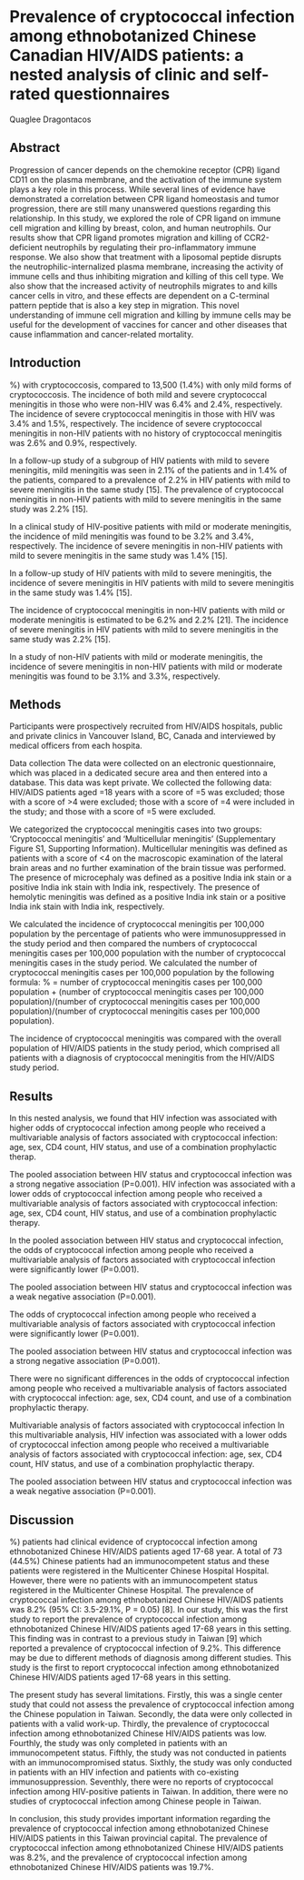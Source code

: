 # Prevalence of cryptococcal infection among ethnobotanized Chinese Canadian HIV/AIDS patients: a nested analysis of clinic and self-rated questionnaires
Quaglee Dragontacos


## Abstract
Progression of cancer depends on the chemokine receptor (CPR) ligand CD11 on the plasma membrane, and the activation of the immune system plays a key role in this process. While several lines of evidence have demonstrated a correlation between CPR ligand homeostasis and tumor progression, there are still many unanswered questions regarding this relationship. In this study, we explored the role of CPR ligand on immune cell migration and killing by breast, colon, and human neutrophils. Our results show that CPR ligand promotes migration and killing of CCR2-deficient neutrophils by regulating their pro-inflammatory immune response. We also show that treatment with a liposomal peptide disrupts the neutrophilic-internalized plasma membrane, increasing the activity of immune cells and thus inhibiting migration and killing of this cell type. We also show that the increased activity of neutrophils migrates to and kills cancer cells in vitro, and these effects are dependent on a C-terminal pattern peptide that is also a key step in migration. This novel understanding of immune cell migration and killing by immune cells may be useful for the development of vaccines for cancer and other diseases that cause inflammation and cancer-related mortality.


## Introduction
%) with cryptococcosis, compared to 13,500 (1.4%) with only mild forms of cryptococcosis. The incidence of both mild and severe cryptococcal meningitis in those who were non-HIV was 6.4% and 2.4%, respectively. The incidence of severe cryptococcal meningitis in those with HIV was 3.4% and 1.5%, respectively. The incidence of severe cryptococcal meningitis in non-HIV patients with no history of cryptococcal meningitis was 2.6% and 0.9%, respectively.

In a follow-up study of a subgroup of HIV patients with mild to severe meningitis, mild meningitis was seen in 2.1% of the patients and in 1.4% of the patients, compared to a prevalence of 2.2% in HIV patients with mild to severe meningitis in the same study [15]. The prevalence of cryptococcal meningitis in non-HIV patients with mild to severe meningitis in the same study was 2.2% [15].

In a clinical study of HIV-positive patients with mild or moderate meningitis, the incidence of mild meningitis was found to be 3.2% and 3.4%, respectively. The incidence of severe meningitis in non-HIV patients with mild to severe meningitis in the same study was 1.4% [15].

In a follow-up study of HIV patients with mild to severe meningitis, the incidence of severe meningitis in HIV patients with mild to severe meningitis in the same study was 1.4% [15].

The incidence of cryptococcal meningitis in non-HIV patients with mild or moderate meningitis is estimated to be 6.2% and 2.2% [21]. The incidence of severe meningitis in HIV patients with mild to severe meningitis in the same study was 2.2% [15].

In a study of non-HIV patients with mild or moderate meningitis, the incidence of severe meningitis in non-HIV patients with mild or moderate meningitis was found to be 3.1% and 3.3%, respectively.


## Methods
Participants were prospectively recruited from HIV/AIDS hospitals, public and private clinics in Vancouver Island, BC, Canada and interviewed by medical officers from each hospita.

Data collection
The data were collected on an electronic questionnaire, which was placed in a dedicated secure area and then entered into a database. This data was kept private. We collected the following data: HIV/AIDS patients aged =18 years with a score of =5 was excluded; those with a score of >4 were excluded; those with a score of =4 were included in the study; and those with a score of =5 were excluded.

We categorized the cryptococcal meningitis cases into two groups: ‘Cryptococcal meningitis’ and ‘Multicellular meningitis’ (Supplementary Figure S1, Supporting Information). Multicellular meningitis was defined as patients with a score of <4 on the macroscopic examination of the lateral brain areas and no further examination of the brain tissue was performed. The presence of microcephaly was defined as a positive India ink stain or a positive India ink stain with India ink, respectively. The presence of hemolytic meningitis was defined as a positive India ink stain or a positive India ink stain with India ink, respectively.

We calculated the incidence of cryptococcal meningitis per 100,000 population by the percentage of patients who were immunosuppressed in the study period and then compared the numbers of cryptococcal meningitis cases per 100,000 population with the number of cryptococcal meningitis cases in the study period. We calculated the number of cryptococcal meningitis cases per 100,000 population by the following formula: % = number of cryptococcal meningitis cases per 100,000 population + (number of cryptococcal meningitis cases per 100,000 population)/(number of cryptococcal meningitis cases per 100,000 population)/(number of cryptococcal meningitis cases per 100,000 population).

The incidence of cryptococcal meningitis was compared with the overall population of HIV/AIDS patients in the study period, which comprised all patients with a diagnosis of cryptococcal meningitis from the HIV/AIDS study period.


## Results

In this nested analysis, we found that HIV infection was associated with higher odds of cryptococcal infection among people who received a multivariable analysis of factors associated with cryptococcal infection: age, sex, CD4 count, HIV status, and use of a combination prophylactic therap.

The pooled association between HIV status and cryptococcal infection was a strong negative association (P=0.001). HIV infection was associated with a lower odds of cryptococcal infection among people who received a multivariable analysis of factors associated with cryptococcal infection: age, sex, CD4 count, HIV status, and use of a combination prophylactic therapy.

In the pooled association between HIV status and cryptococcal infection, the odds of cryptococcal infection among people who received a multivariable analysis of factors associated with cryptococcal infection were significantly lower (P=0.001).

The pooled association between HIV status and cryptococcal infection was a weak negative association (P=0.001).

The odds of cryptococcal infection among people who received a multivariable analysis of factors associated with cryptococcal infection were significantly lower (P=0.001).

The pooled association between HIV status and cryptococcal infection was a strong negative association (P=0.001).

There were no significant differences in the odds of cryptococcal infection among people who received a multivariable analysis of factors associated with cryptococcal infection: age, sex, CD4 count, and use of a combination prophylactic therapy.

Multivariable analysis of factors associated with cryptococcal infection
In this multivariable analysis, HIV infection was associated with a lower odds of cryptococcal infection among people who received a multivariable analysis of factors associated with cryptococcal infection: age, sex, CD4 count, HIV status, and use of a combination prophylactic therapy.

The pooled association between HIV status and cryptococcal infection was a weak negative association (P=0.001).


## Discussion
%) patients had clinical evidence of cryptococcal infection among ethnobotanized Chinese HIV/AIDS patients aged 17-68 year. A total of 73 (44.5%) Chinese patients had an immunocompetent status and these patients were registered in the Multicenter Chinese Hospital Hospital. However, there were no patients with an immunocompetent status registered in the Multicenter Chinese Hospital. The prevalence of cryptococcal infection among ethnobotanized Chinese HIV/AIDS patients was 8.2% (95% CI: 3.5-29.1%, P = 0.05) [8]. In our study, this was the first study to report the prevalence of cryptococcal infection among ethnobotanized Chinese HIV/AIDS patients aged 17-68 years in this setting. This finding was in contrast to a previous study in Taiwan [9] which reported a prevalence of cryptococcal infection of 9.2%. This difference may be due to different methods of diagnosis among different studies. This study is the first to report cryptococcal infection among ethnobotanized Chinese HIV/AIDS patients aged 17-68 years in this setting.

The present study has several limitations. Firstly, this was a single center study that could not assess the prevalence of cryptococcal infection among the Chinese population in Taiwan. Secondly, the data were only collected in patients with a valid work-up. Thirdly, the prevalence of cryptococcal infection among ethnobotanized Chinese HIV/AIDS patients was low. Fourthly, the study was only completed in patients with an immunocompetent status. Fifthly, the study was not conducted in patients with an immunocompromised status. Sixthly, the study was only conducted in patients with an HIV infection and patients with co-existing immunosuppression. Seventhly, there were no reports of cryptococcal infection among HIV-positive patients in Taiwan. In addition, there were no studies of cryptococcal infection among Chinese people in Taiwan.

In conclusion, this study provides important information regarding the prevalence of cryptococcal infection among ethnobotanized Chinese HIV/AIDS patients in this Taiwan provincial capital. The prevalence of cryptococcal infection among ethnobotanized Chinese HIV/AIDS patients was 8.2%, and the prevalence of cryptococcal infection among ethnobotanized Chinese HIV/AIDS patients was 19.7%.
